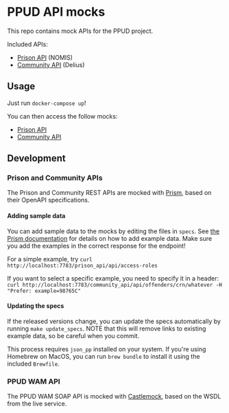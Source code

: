 # PPUD API mocks

This repo contains mock APIs for the PPUD project.

Included APIs:

* [Prison API](https://api.prison.service.justice.gov.uk/swagger-ui.html) (NOMIS)
* [Community API](https://community-api-public.test.delius.probation.hmpps.dsd.io/swagger-ui.html) (Delius)

## Usage

Just run `docker-compose up`!

You can then access the follow mocks:

* [Prison API](http://localhost:7783/prison_api)
* [Community API](http://localhost:7783/community_api)

## Development

### Prison and Community APIs

The Prison and Community REST APIs are mocked with [Prism](https://meta.stoplight.io/docs/prism/README.md), based on their OpenAPI specifications.

#### Adding sample data

You can add sample data to the mocks by editing the files in `specs`. See [the Prism documentation](https://meta.stoplight.io/docs/prism/docs/guides/01-mocking.md#response-examples) for details on how to add example data. Make sure you add the examples in the correct response for the endpoint!

For a simple example, try `curl http://localhost:7783/prison_api/api/access-roles`

If you want to select a specific example, you need to specify it in a header: `curl http://localhost:7783/community_api/api/offenders/crn/whatever -H "Prefer: example=98765C"`

#### Updating the specs

If the released versions change, you can update the specs automatically by running `make update_specs`. NOTE that this will remove links to existing example data, so be careful when you commit.

This process requires `json_pp` installed on your system. If you're using Homebrew on MacOS, you can run `brew bundle` to install it using the included `Brewfile`.

### PPUD WAM API

The PPUD WAM SOAP API is mocked with [Castlemock](https://castlemock.github.io/), based on the WSDL from the live service.
